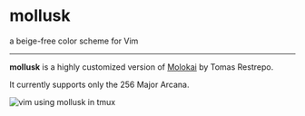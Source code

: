 # mollusk

a beige-free color scheme for Vim

---

**mollusk** is a highly customized version of [Molokai](https://github.com/tomasr/molokai) by Tomas Restrepo.

It currently supports only the 256 Major Arcana.

![vim using mollusk in tmux](http://synthetiv.github.io/misc/mollusk.png)
